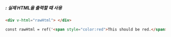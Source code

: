 ##### : 실제 HTML을 출력할 때 사용 


``` html
<div v-html="rawHtml"> </div>

const rawHtml = ref('<span style="color:red">This should be red.</span>')
```